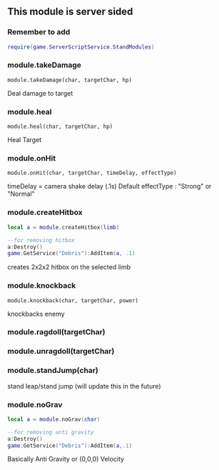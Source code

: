 ## This module is server sided

### Remember to add
```lua
require(game.ServerScriptService.StandModules)
```

### module.takeDamage
```
module.takeDamage(char, targetChar, hp)
```
Deal damage to target

### module.heal
```
module.heal(char, targetChar, hp)
```
Heal Target

### module.onHit
```
module.onHit(char, targetChar, timeDelay, effectType)
```
timeDelay = camera shake delay (.1s) Default
effectType : "Strong" or "Normal"


### module.createHitbox
```lua
local a = module.createHitbox(limb)

--for removing hitbox
a:Destroy() 
game:GetService("Debris"):AddItem(a, .1)
```
creates 2x2x2 hitbox on the selected limb


### module.knockback
```
module.knockback(char, targetChar, power)
```
knockbacks enemy


### module.ragdoll(targetChar)
### module.unragdoll(targetChar)

### module.standJump(char)
stand leap/stand jump
(will update this in the future)

### module.noGrav
```lua
local a = module.noGrav(char)

--for removing anti gravity
a:Destroy()
game:GetService("Debris"):AddItem(a,.1)
```
Basically Anti Gravity or (0,0,0) Velocity
